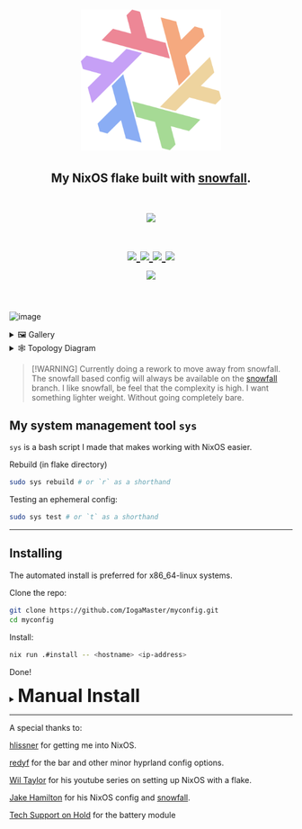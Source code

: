 <h1 align="center"> <img src="./.github/assets/flake.webp" width="250px"/></h1>
<h2 align="center">My NixOS flake built with <a href="https://github.com/snowfallorg/lib">snowfall</a>.</h2>

<h1 align="center">
<a href='#'><img src="https://raw.githubusercontent.com/catppuccin/catppuccin/main/assets/palette/macchiato.png" width="600px"/></a>
  <br>
  <br>
  <div>
    <a href="https://github.com/Iogamaster/myconfig/issues">
        <img src="https://img.shields.io/github/issues/Iogamaster/myconfig?color=fab387&labelColor=303446&style=for-the-badge">
    </a>
    <a href="https://github.com/Iogamaster/myconfig/stargazers">
        <img src="https://img.shields.io/github/stars/Iogamaster/myconfig?color=ca9ee6&labelColor=303446&style=for-the-badge">
    </a>
    <a href="https://github.com/Iogamaster/myconfig">
        <img src="https://img.shields.io/github/repo-size/Iogamaster/myconfig?color=ea999c&labelColor=303446&style=for-the-badge">
    </a>
    <a href="https://github.com/Iogamaster/myconfig/blob/main/.github/LICENCE">
        <img src="https://img.shields.io/static/v1.svg?style=for-the-badge&label=License&message=MIT&logoColor=ca9ee6&colorA=313244&colorB=cba6f7"/>
    </a>
    <br>
    </div>
        <img href="https://builtwithnix.org" src="https://builtwithnix.org/badge.svg"/>
   </h1>
   <br>

![image](https://github.com/IogaMaster/myconfig/assets/67164465/1605c3d2-ca38-4942-a2f5-a1288c19d8e3)

<details>
<summary>🖼️ Gallery</summary>

![image](https://github.com/IogaMaster/myconfig/assets/67164465/83bc1ff5-74d6-4043-8def-9f5e971a801f)
![image](https://github.com/IogaMaster/myconfig/assets/67164465/dac697f5-870f-42bd-9b5e-f35c019f96e1)

</details>

<details>
<summary>🕸️ Topology Diagram</summary>

Can take a few minutes to update.

![image](https://raw.githubusercontent.com/IogaMaster/myconfig-topology/main/topology.svg)

</details>

> \[!WARNING\]
> Currently doing a rework to move away from snowfall.
> The snowfall based config will always be available on the [snowfall](https://github.com/IogaMaster/myconfig/tree/snowfall) branch.
> I like snowfall, be feel that the complexity is high. I want something lighter weight. Without going completely bare.

## My system management tool `sys`

`sys` is a bash script I made that makes working with NixOS easier.

Rebuild (in flake directory)

```sh
sudo sys rebuild # or `r` as a shorthand
```

Testing an ephemeral config:

```sh
sudo sys test # or `t` as a shorthand
```

______________________________________________________________________

## Installing

The automated install is preferred for x86_64-linux systems.

Clone the repo:

```sh
git clone https://github.com/IogaMaster/myconfig.git
cd myconfig
```

Install:

```sh
nix run .#install -- <hostname> <ip-address>
```

Done!

<details>
<summary><b><font size="+3">Manual Install</font></b></summary>

### Build install iso

```sh
# Graphical
nix build .#install-isoConfigurations.graphical

# Minimal tty
nix build .#install-isoConfigurations.minimal
```

### Basic Setup

Network manager is installed by default.
If you need wifi.

```sh
nmtui
```

Now become root.

```sh
sudo su
```

### Disks

This is pretty much copy and paste.

<details>
<summary>UEFI</summary>

```sh
# Become root
sudo su

# Assuming /dev/sda is the device you are installing to.
parted /dev/sda -- mklabel gpt
parted /dev/sda -- mkpart primary 512MB -8GB
parted /dev/sda -- mkpart primary linux-swap -8GB 100%
parted /dev/sda -- mkpart ESP fat32 1MB 512MB
parted /dev/sda -- set 3 esp on

# Make filesystems and mount
mkfs.ext4 -L nixos /dev/sda1
mkswap -L swap /dev/sda2
mkfs.fat -F 32 -n boot /dev/sda3
mount /dev/disk/by-label/nixos /mnt
mkdir -p /mnt/boot
mount /dev/disk/by-label/boot /mnt/boot
swapon /dev/sda2
```

</details>

<details>
<summary>BIOS</summary>

```sh
# Become root
sudo -i

# Assuming /dev/sda is the device you are installing to.
parted /dev/sda -- mklabel msdos
parted /dev/sda -- mkpart primary 1MB -8GB
parted /dev/sda -- set 1 boot on
parted /dev/sda -- mkpart primary linux-swap -8GB 100%

# Make filesystems and mount
mkfs.ext4 -L nixos /dev/sda1
mkswap -L swap /dev/sda2
mount /dev/disk/by-label/nixos /mnt
swapon /dev/sda2
```

</details>

### Final install

Now we need to add your system.

First clone the myconfig in `/mnt`

```sh
git clone git@github.com:IogaMaster/myconfig /mnt/.myconfig
cd /mnt/.myconfig/
```

Then copy the example config with the new hostname of your system.

```sh
# The `x86_64-linux` part comes from nixos generators, if you are using a different arch use that directory. eg `aarch64-linux` for arm
cp -r systems/x86_64-linux/example/ systems/x86_64-linux/hostname
```

> \[!WARNING\]\
> Do not use my hardware configurations they won't work with your system!

Generate your config and copy the hardware configuration.

```sh
nixos-generate-config --root /mnt
cp /mnt/etc/nixos/hardware-configuration.nix /mnt/.myconfig/systems/x86_64-linux/hostname/
```

Then install.

```sh
nixos-install
```

### Post install.

> \[!WARNING\]\
> The default password for the iogamaster user is `password` please change it.

I normally clone the myconfig repo to ~/.myconfig/

</details>

______________________________________________________________________

A special thanks to:

[hlissner](https://github.com/hlissner/myconfig) for getting me into NixOS.

[redyf](https://github.com/redyf/nixdots) for the bar and other minor hyprland config options.

[Wil Taylor](https://www.youtube.com/playlist?list=PL-saUBvIJzOkjAw_vOac75v-x6EzNzZq-) for his youtube series on setting up NixOS with a flake.

[Jake Hamilton](https://github.com/jakehamilton/config) for his NixOS config and [snowfall](https://github.com/snowfallorg/lib).

[Tech Support on Hold](https://github.com/TechsupportOnHold/Batterylife/blob/main/laptop.nix) for the battery module
